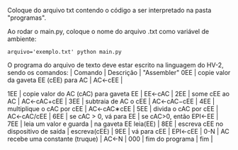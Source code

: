 Coloque do arquivo txt contendo o código a ser interpretado na pasta "programas".

Ao rodar o main.py, coloque o nome do arquivo .txt como variável de ambiente:

```
arquivo='exemplo.txt' python main.py
```

O programa do arquivo de texto deve estar escrito na linguagem do HV-2, sendo os comandos:
| Comando | Descrição | "Assembler"
0EE | copie valor da gaveta EE (cEE) para AC | AC←cEE |

1EE | copie valor do AC (cAC) para gaveta EE | EE←cAC |
2EE | some cEE ao AC | AC←cAC+cEE |
3EE | subtraia de AC o cEE | AC←cAC−cEE |
4EE | multiplique o cAC por cEE | AC←cAC∗cEE |
5EE | divida o cAC por cEE | AC←cAC/cEE |
6EE | se cAC > 0, vá para EE | se cAC>0, então EPI←EE |
7EE | leia um valor e guarda | na gaveta EE	leia(EE) |
8EE | escreva cEE no dispositivo de saída | escreva(cEE) |
9EE | vá para cEE |	EPI←cEE |
0-N | AC recebe uma constante (truque) | AC←N |
000 | fim do programa | fim |